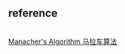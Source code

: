 ## 

&nbsp;
## reference
[]()  
[Manacher's Algorithm 马拉车算法](https://www.cnblogs.com/grandyang/p/4475985.html)  

